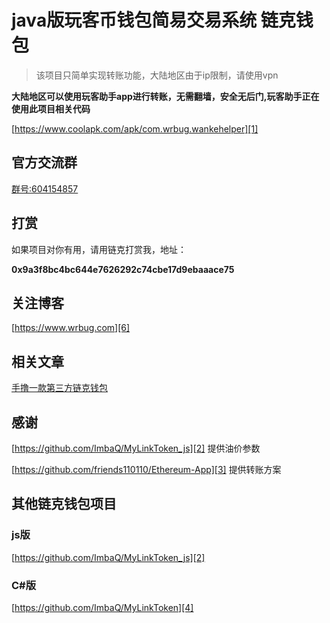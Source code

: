 # java版玩客币钱包简易交易系统  链克钱包

> 该项目只简单实现转账功能，大陆地区由于ip限制，请使用vpn

**大陆地区可以使用玩客助手app进行转账，无需翻墙，安全无后门,玩客助手正在使用此项目相关代码**

[https://www.coolapk.com/apk/com.wrbug.wankehelper][1]

## 官方交流群

[群号:604154857][5]


## 打赏

如果项目对你有用，请用链克打赏我，地址：

**0x9a3f8bc4bc644e7626292c74cbe17d9ebaaace75**

## 关注博客

[https://www.wrbug.com][6]

## 相关文章
 
[手撸一款第三方链克钱包][7]


## 感谢

[https://github.com/ImbaQ/MyLinkToken_js][2] 提供油价参数

[https://github.com/friends110110/Ethereum-App][3] 提供转账方案

## 其他链克钱包项目

### js版
[https://github.com/ImbaQ/MyLinkToken_js][2]  

### C#版

[https://github.com/ImbaQ/MyLinkToken][4]

[1]: https://www.coolapk.com/apk/com.wrbug.wankehelper
[2]: https://github.com/ImbaQ/MyLinkToken_js
[3]: https://github.com/friends110110/Ethereum-App
[4]: https://github.com/ImbaQ/MyLinkToken
[5]: https://jq.qq.com/?_wv=1027&k=5RObLoJ
[6]: https://www.wrbug.com
[7]: https://www.wrbug.com/2018/02/02/%E6%89%8B%E6%92%B8%E4%B8%80%E6%AC%BE%E7%AC%AC%E4%B8%89%E6%96%B9%E9%93%BE%E5%85%8B%E9%92%B1%E5%8C%85/

